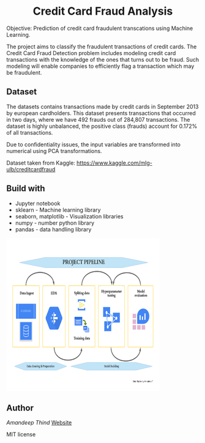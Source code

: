 <h1 align="center">Credit Card Fraud Analysis</h1>  
Objective: Prediction of credit card fraudulent transcations using Machine Learning.

The project aims to classify the fraudulent transactions of credit cards. The Credit Card Fraud Detection problem includes modeling credit card transactions with the knowledge of the ones that turns out to be fraud. Such modeling will enable companies to efficiently flag a transaction which may be fraudulent.

## Dataset

The datasets contains transactions made by credit cards in September 2013 by european cardholders. This dataset presents transactions that occurred in two days, where we have 492 frauds out of 284,807 transactions. The dataset is highly unbalanced, the positive class (frauds) account for 0.172% of all transactions.

Due to confidentiality issues, the input variables are transformed into numerical using PCA transformations.

Dataset taken from Kaggle: https://www.kaggle.com/mlg-ulb/creditcardfraud


## Build with
- Jupyter notebook 
- sklearn - Machine learning library
- seaborn, matplotlib - Visualization libraries
- numpy -  number python library
- pandas - data handling library

<img src="https://raw.githubusercontent.com/aman-thind/Data-Viz/main/PIPELINE.png" width="400" height="400">




## Author
*Amandeep Thind*
[Website](https://aman-thind.github.io/Portfolio "Welcome")


MIT license
